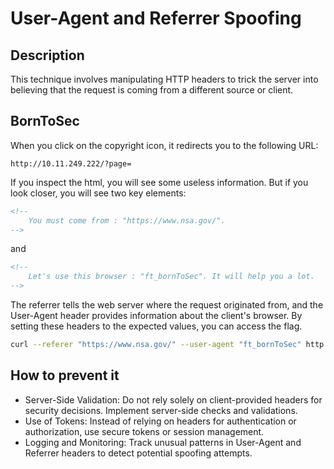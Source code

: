 # User-Agent and Referrer Spoofing

## Description
This technique involves manipulating HTTP headers to trick the server into believing that the request is coming from a different source or client.

## BornToSec
When you click on the copyright icon, it redirects you to the following URL:
```
http://10.11.249.222/?page=
````

If you inspect the html, you will see some useless information. But if you look closer, you will see two key elements:
```html
<!--
	You must come from : "https://www.nsa.gov/".
-->
```
and
```html
<!--
	Let's use this browser : "ft_bornToSec". It will help you a lot.
-->
```

The referrer tells the web server where the request originated from, and the User-Agent header provides information about the client's browser. By setting these headers to the expected values, you can access the flag.

```bash
curl --referer "https://www.nsa.gov/" --user-agent "ft_bornToSec" http://10.11.249.222/\?page\=
```

## How to prevent it
- Server-Side Validation: Do not rely solely on client-provided headers for security decisions. Implement server-side checks and validations.
- Use of Tokens: Instead of relying on headers for authentication or authorization, use secure tokens or session management.
- Logging and Monitoring: Track unusual patterns in User-Agent and Referrer headers to detect potential spoofing attempts.